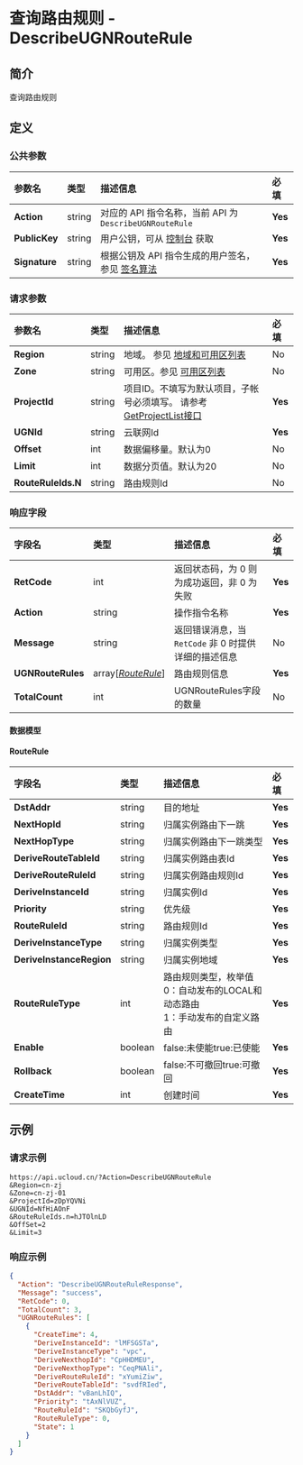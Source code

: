 # 查询路由规则 - DescribeUGNRouteRule

## 简介

查询路由规则









## 定义

### 公共参数

| 参数名 | 类型 | 描述信息 | 必填 |
|:---|:---|:---|:---|
| **Action**     | string  | 对应的 API 指令名称，当前 API 为 `DescribeUGNRouteRule`                        | **Yes** |
| **PublicKey**  | string  | 用户公钥，可从 [控制台](https://console.ucloud.cn/uapi/apikey) 获取                                             | **Yes** |
| **Signature**  | string  | 根据公钥及 API 指令生成的用户签名，参见 [签名算法](api/summary/signature.md)  | **Yes** |

### 请求参数

| 参数名 | 类型 | 描述信息 | 必填 |
|:---|:---|:---|:---|
| **Region** | string | 地域。 参见 [地域和可用区列表](https://docs.ucloud.cn/api/summary/regionlist) |No|
| **Zone** | string | 可用区。参见 [可用区列表](https://docs.ucloud.cn/api/summary/regionlist) |No|
| **ProjectId** | string | 项目ID。不填写为默认项目，子帐号必须填写。 请参考[GetProjectList接口](https://docs.ucloud.cn/api/summary/get_project_list) |**Yes**|
| **UGNId** | string | 云联网Id |**Yes**|
| **Offset** | int | 数据偏移量。默认为0 |No|
| **Limit** | int | 数据分页值。默认为20 |No|
| **RouteRuleIds.N** | string | 路由规则Id |No|

### 响应字段

| 字段名 | 类型 | 描述信息 | 必填 |
|:---|:---|:---|:---|
| **RetCode** | int | 返回状态码，为 0 则为成功返回，非 0 为失败 |**Yes**|
| **Action** | string | 操作指令名称 |**Yes**|
| **Message** | string | 返回错误消息，当 `RetCode` 非 0 时提供详细的描述信息 |No|
| **UGNRouteRules** | array[[*RouteRule*](#RouteRule)] | 路由规则信息 |**Yes**|
| **TotalCount** | int | UGNRouteRules字段的数量 |No|

#### 数据模型


#### RouteRule

| 字段名 | 类型 | 描述信息 | 必填 |
|:---|:---|:---|:---|
| **DstAddr** | string | 目的地址 |**Yes**|
| **NextHopId** | string | 归属实例路由下一跳 |**Yes**|
| **NextHopType** | string | 归属实例路由下一跳类型 |**Yes**|
| **DeriveRouteTableId** | string | 归属实例路由表Id |**Yes**|
| **DeriveRouteRuleId** | string | 归属实例路由规则Id |**Yes**|
| **DeriveInstanceId** | string | 归属实例Id |**Yes**|
| **Priority** | string | 优先级 |**Yes**|
| **RouteRuleId** | string | 路由规则Id |**Yes**|
| **DeriveInstanceType** | string | 归属实例类型 |**Yes**|
| **DeriveInstanceRegion** | string | 归属实例地域 |**Yes**|
| **RouteRuleType** | int | 路由规则类型，枚举值 0：自动发布的LOCAL和动态路由<br />1：手动发布的自定义路由 |**Yes**|
| **Enable** | boolean | false:未使能true:已使能 |**Yes**|
| **Rollback** | boolean | false:不可撤回true:可撤回 |**Yes**|
| **CreateTime** | int | 创建时间 |**Yes**|

## 示例

### 请求示例
    
```
https://api.ucloud.cn/?Action=DescribeUGNRouteRule
&Region=cn-zj
&Zone=cn-zj-01
&ProjectId=zDpYQVNi
&UGNId=NfHiAOnF
&RouteRuleIds.n=hJTOlnLD
&OffSet=2
&Limit=3
```

### 响应示例
    
```json
{
  "Action": "DescribeUGNRouteRuleResponse",
  "Message": "success",
  "RetCode": 0,
  "TotalCount": 3,
  "UGNRouteRules": [
    {
      "CreateTime": 4,
      "DeriveInstanceId": "lMFSGSTa",
      "DeriveInstanceType": "vpc",
      "DeriveNexthopId": "CpHHDMEU",
      "DeriveNexthopType": "CeqPNAli",
      "DeriveRouteRuleId": "xYumiZiw",
      "DeriveRouteTableId": "svdfRIed",
      "DstAddr": "vBanLhIQ",
      "Priority": "tAxNlVUZ",
      "RouteRuleId": "SKQbGyfJ",
      "RouteRuleType": 0,
      "State": 1
    }
  ]
}
```





